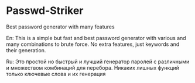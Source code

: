 # Passwd-Striker
Best password generator with many features

En:
This is a simple but fast and best password generator with various and many combinations to brute force.
No extra features, just keywords and their generation.

Ru:
Это простой но быстрый и лучший генератор паролей с различными и множеством комбинаций для перебора.
Никаких лишных функций только ключевые слова и их генерация
